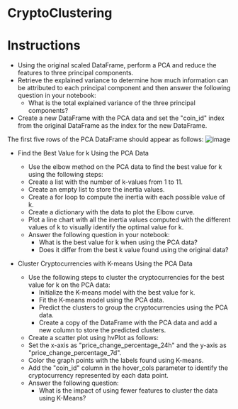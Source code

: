 # CryptoClustering

# Instructions
- Using the original scaled DataFrame, perform a PCA and reduce the features to three principal components.
- Retrieve the explained variance to determine how much information can be attributed to each principal component and then answer the following question in your notebook:
  - What is the total explained variance of the three principal components?
- Create a new DataFrame with the PCA data and set the "coin_id" index from the original DataFrame as the index for the new DataFrame.

The first five rows of the PCA DataFrame should appear as follows:
![image](https://github.com/eholtgrieve/CryptoClustering/assets/140793574/a807d99d-e13b-499f-9171-b9021f773868)


- Find the Best Value for k Using the PCA Data
   - Use the elbow method on the PCA data to find the best value for k using the following steps:
   - Create a list with the number of k-values from 1 to 11.
   - Create an empty list to store the inertia values.
   - Create a for loop to compute the inertia with each possible value of k.
   - Create a dictionary with the data to plot the Elbow curve.
   - Plot a line chart with all the inertia values computed with the different values of k to visually identify the optimal value for k.
   - Answer the following question in your notebook:
       - What is the best value for k when using the PCA data?
       - Does it differ from the best k value found using the original data?

- Cluster Cryptocurrencies with K-means Using the PCA Data
   - Use the following steps to cluster the cryptocurrencies for the best value for k on the PCA data:
     - Initialize the K-means model with the best value for k.
     - Fit the K-means model using the PCA data.
     - Predict the clusters to group the cryptocurrencies using the PCA data.
     - Create a copy of the DataFrame with the PCA data and add a new column to store the predicted clusters.
    - Create a scatter plot using hvPlot as follows:
    - Set the x-axis as "price_change_percentage_24h" and the y-axis as "price_change_percentage_7d".
    - Color the graph points with the labels found using K-means.
    - Add the "coin_id" column in the hover_cols parameter to identify the cryptocurrency represented by each data point.
    - Answer the following question:
       - What is the impact of using fewer features to cluster the data using K-Means?
    
